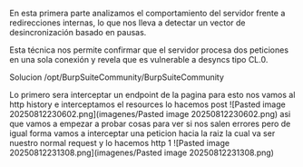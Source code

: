 En esta primera parte analizamos el comportamiento del servidor frente a redirecciones internas, lo que nos lleva a detectar un vector de desincronización basado en pausas.

Esta técnica nos permite confirmar que el servidor procesa dos peticiones en una sola conexión y revela que es vulnerable a desyncs tipo CL.0.

Solucion
/opt/BurpSuiteCommunity/BurpSuiteCommunity

Lo primero sera interceptar un endpoint de la pagina para esto nos vamos al http history e interceptamos el resources lo hacemos post
![Pasted image 20250812230602.png](imagenes/Pasted image 20250812230602.png)
asi que vamos a empezar a probar cosas para ver si nos salen errores pero de igual forma vamos a interceptar una peticion hacia la raiz
la cual va ser nuestro normal request y lo hacemos http 1
![Pasted image 20250812231308.png](imagenes/Pasted image 20250812231308.png)

